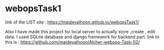 # webopsTask1
link of the LIST site :  https://maidevalhoon.github.io/webopsTask1/


Also I have made this project for local server to actually store ,create , edit data.
I used SQLite database and django framework for backend part.
link to this is : https://github.com/maidevalhoon/Alcher-webops-Task-02/

